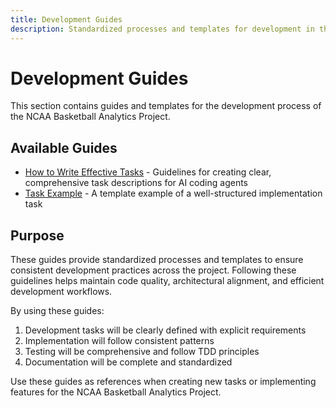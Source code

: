 ```yaml
---
title: Development Guides
description: Standardized processes and templates for development in the NCAA Basketball Analytics Project
---
```


# Development Guides

This section contains guides and templates for the development process of the NCAA Basketball Analytics Project.

## Available Guides

- [How to Write Effective Tasks](how-to-write-effective-tasks.md) - Guidelines for creating clear, comprehensive task descriptions for AI coding agents
- [Task Example](task-example.md) - A template example of a well-structured implementation task

## Purpose

These guides provide standardized processes and templates to ensure consistent development practices across the project. Following these guidelines helps maintain code quality, architectural alignment, and efficient development workflows.

By using these guides:

1. Development tasks will be clearly defined with explicit requirements
2. Implementation will follow consistent patterns
3. Testing will be comprehensive and follow TDD principles
4. Documentation will be complete and standardized

Use these guides as references when creating new tasks or implementing features for the NCAA Basketball Analytics Project.
